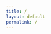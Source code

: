 ```yaml
---
title: /
layout: default
permalink: /
---
```

<style>
.center {
  display: block;
  margin-left: auto;
  margin-right: auto;
  width: 100%;
}
</style>
<script>
  if(/Android|webOS|iPhone|iPad|iPod|BlackBerry|IEMobile|Opera Mini/i.test(navigator.userAgent)){
  // MOBILE

document.write('<div style="white-space: pre; text-align: center;"><div class="center" style="color:red;display:inline;text-align: center;"> Nah G you browsing from a mobile??</div>\n<div class="center" style="color:red;display:inline;text-align: center;">Fuck that, grab a laptop...</div></div>\n')
  
}else{
  // DESKTOP
  
  
                                                                                                    
/*                                                                                                    
document.write('<div style="white-space: pre;"><div class="center" style="color:red;display:inline;">                            *******                                                             *,\n');
document.write('                           ....****.                               ,** *****.                 .** \n');
document.write('                         , .... *  *.                           **** *** * ,**                ,** \n');
document.write('                         * .....*,  *****                     * *****,  ,.*  *,              .***  \n');
document.write('                         ,.....*****.      .....            *,,*****   **  ** **      ,,   .**,*. \n');
document.write('                          ......****   **** ...... .*,****. ******* ,**  .*  ****.,,     ...  **  \n');
document.write('                          ........***      ........*,***********  **  **, ,  .** *****. * .**.*   \n');
document.write('                           ....  /************,,*************  *** ***,,** *** ***********....*   \n');
document.write('                            .... </div><div style="color:white;display:inline;">@@</div><div style="color:red;display:inline;">   ....... ...........,***     .******..*****   ************,  \n');
document.write('                             ... </div><div style="color:white;display:inline;">@@@</div><div style="color:red;display:inline;">, ...*,*</div><div style="color:white;display:inline;">@@@@@@</div><div style="color:red;display:inline;"> ,........ ..,,,,,********* **,.......     *</div><div style="color:white;display:inline;">@</div><div style="color:red;display:inline;">   \n');
document.write('                              ...</div><div style="color:white;display:inline;">&@@@@</div><div style="color:red;display:inline;"> .* ,</div><div style="color:white;display:inline;">@@@@@@@@</div><div style="color:red;display:inline;">    . ******..*****  **********,.. </div><div style="color:white;display:inline;">@@@@* @@@</div><div style="color:red;display:inline;">   \n');
document.write('                              ... </div><div style="color:white;display:inline;">@@@@@</div><div style="color:red;display:inline;">*   </div><div style="color:white;display:inline;">@@@@@@@@/@@@%@@%</div><div style="color:red;display:inline;">.  .,******.************.</div><div style="color:white;display:inline;">@@@@@@@@@@</div><div style="color:red;display:inline;">    \n');
document.write('                               ,..,</div><div style="color:white;display:inline;">@@@@@@</div><div style="color:red;display:inline;">  </div><div style="color:white;display:inline;">&@@@@@@%     *@@@@%@@@@@@@.@@@@@ @@@%@   @@@@@@@@@</div><div style="color:red;display:inline;">     \n');
document.write('                                .. .</div><div style="color:white;display:inline;">@@@@@@@ @@@@@@                                  *@@@@@@(</div><div style="color:red;display:inline;">      \n');
document.write('                                  .. </div><div style="color:white;display:inline;">@@@@@@@@@@@@@</div><div style="color:red;display:inline;"> ./                               .</div><div style="color:white;display:inline;">@@@@@@</div><div style="color:red;display:inline;">       \n');
document.write('                                    .* /</div><div style="color:white;display:inline;">@@@@@@@@@@,@@@@@@@@*              .@@@</div><div style="color:red;display:inline;">.    </div><div style="color:white;display:inline;">@@@@@@@@</div><div style="color:red;display:inline;">       \n');
document.write('                                     ,***..*</div><div style="color:white;display:inline;">@@@@@</div><div style="color:red;display:inline;">    </div><div style="color:white;display:inline;">#@ @@@@@@@@@@@@@@@@@#@@#@    *.  @@@@</div><div style="color:red;display:inline;">       \n');
document.write('                                       *****</div><div style="color:white;display:inline;">@@@@</div><div style="color:red;display:inline;">%*****,           .....*</div><div style="color:white;display:inline;">@@@</div><div  style="color:red;display:inline;">*   .*,    </div><div style="color:white;display:inline;">@@@&       \n');
document.write('                                         </div><div style="color:red;display:inline;">***</div><div style="color:white;display:inline;">@@@</div><div style="color:red;display:inline;"> . . .......... ..******, .... .       </div><div style="color:white;display:inline;">@@@</div><div style="color:red;display:inline;">      \n');
document.write('                                          &</div><div style="color:white;display:inline;">@@</div><div style="color:red;display:inline;">********   ********    **,...*          </div><div style="color:white;display:inline;">@</div><div style="color:red;display:inline;display:inline;">       \n');
document.write('                                           </div><div style="color:white;display:inline;">@</div><div style="color:red;display:inline;">,  .*****..,****.,***   *******                    \n');
document.write('                                                  ********.***  *  ,* *.*.                      \n');
document.write('                                                       ****** **  * **                    \n</div></div style="white-space: pre;"></br>');
*/                                                            
  
document.write('                                           --*                        ')
document.write('                                     :....:::::+%####@@%                     ')
document.write('                         =:::::::--------------+@#####%@%%                   ')
document.write('            #%*+         +---------------------+@%#######@%#                 ')
document.write('          %%###%%########+---------------------+@%%%######%@%#               ')
document.write('          #%%##@@%%######+=====**##===========-+@%%%%%%%%%##%@%#             ')
document.write('          #@%##@@%%%%%###*====@@%##============+@%%%%%%%%%%%%##%++           ')
document.write('          *@%%#@@%%%%%%%%*====@@###============+@%%%%%%%%%%%%%#%@@#          ')
document.write('          *@%%#@@%%%%%%%%*====@@%%#============+@%%%%%%%%%%%%%#%@@%          ')
document.write('          *@%%#@@@%%%%%%%*====@@%%#============+@%%%%%%%%%%%%%#%@@%          ')
document.write('          *@%%#@@@@%%%%%%*====@@%%%+===========+@%%%%%%%%%%%%%#%@@%          ')
document.write('          *@%%#@@@@@@%%%%*====@@%%%+===========+@%%%%%%%%%%%%%#%%@@          ')
document.write('          *@%%#@@@@@@@@@%*====@@%%%+===========+@%%%%%%%%%%%%%#%%@@          ')
document.write('          *@@%#@@@@@@@@@@*====@@#*+============%@%%%%%%%%%%%%%#%#@@          ')
document.write('          *@@%#@@@@@@@@@@*+===========+*%@@@@@@@%%%%%%%%%%%%%%#%*@@          ')
document.write('          *@@%#@@@@@@@@@@#*##%@@@@@@%##%%%%%%%%%%%%%%%%%%%%%%%#%*@@          ')
document.write('          *@@%#%@@@@@@%#%%%%%%%%%%%%%%%%%%%%%%%%%%%%%%%%%%%%%%#%+@@          ')
document.write('          *@@%%%%%%%%%%%%%%%%%%%%%%%%%%%#############@%%%%%%%%#%+%@          ')
document.write('          *@@@%%%%%%%%%%%%%##########################%@%%%%%%%#%+%@          ')
document.write('          *@@@@@%%%%##################################@%%%%%%%#%+%@          ')
document.write('          *@@@@@@%%%##################################@%%%%%%%#%=%@          ')
document.write('          *@@@@@@@@%##################################@%%%%%%%#%=#@          ')
document.write('          *@@@@@@@@%##################################@%%%%%%%#%=#@          ')
document.write('          *@@@@@@@@%##################################@%%%%%%%#%=#@          ')
document.write('          *@@@@@@@@%##################################@%%%%%%%#%=#@          ')
document.write('          *@@@@@@@@%##################################@%%%%%%%#%=%@          ')
document.write('          *@@@@@@@@%#################################%@%%%%%%%#%=%@          ')
document.write('          #@@@@@@@@%#################################@@%%%%%%%#%=%@          ')
document.write('          #@@@@@@@@%###############################%@@%%%%%%%%#%+%@          ')
document.write('          #@@@@@@@@%##################@@@@@@@@%%%%%%%%%%%%%%%%#%+@@          ')
document.write('          %@@@@@@@@@####%%%@@@@@@@@%%%%%%%%%%%%%%%%%%%%%%%@@@@@@@@@          ')
document.write('          %@@@@@@@@@@@@%%@%@%%%%%%%%%%%%%%%%@@@@@@@@@@@%%########%@          ')
document.write('          %@@@@@@%%%%%%%%%%%%%%@@@@@@@@@@@%#*****+==-:.         ')             
document.write('          @@@@%%@@@@@@@@@@@@@@@@%%#*+++++=--       ')                          
document.write('          @@@@@@@@@@@@%@@%#*+-        ')                                       
document.write('             :--')

}
</script>

